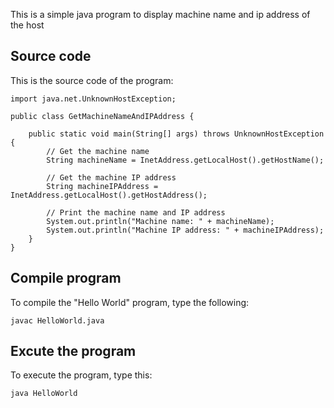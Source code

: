 This is a simple java program to display machine name and ip address of the host

## Source code

This is the source code of the program:

```import java.net.InetAddress;
import java.net.UnknownHostException;

public class GetMachineNameAndIPAddress {

    public static void main(String[] args) throws UnknownHostException {
        // Get the machine name
        String machineName = InetAddress.getLocalHost().getHostName();

        // Get the machine IP address
        String machineIPAddress = InetAddress.getLocalHost().getHostAddress();

        // Print the machine name and IP address
        System.out.println("Machine name: " + machineName);
        System.out.println("Machine IP address: " + machineIPAddress);
    }
}
```

## Compile program

To compile the "Hello World" program, type the following:

```console
javac HelloWorld.java
```

## Excute the program

To execute the program, type this:

```console
java HelloWorld
```

